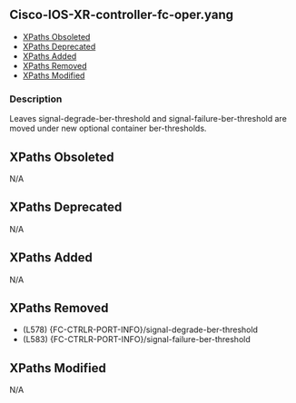 ## Cisco-IOS-XR-controller-fc-oper.yang

- [XPaths Obsoleted](#xpaths-obsoleted)
- [XPaths Deprecated](#xpaths-deprecated)
- [XPaths Added](#xpaths-added)
- [XPaths Removed](#xpaths-removed)
- [XPaths Modified](#xpaths-modified)

### Description

Leaves signal-degrade-ber-threshold and signal-failure-ber-threshold are moved under new optional container ber-thresholds.

## XPaths Obsoleted

N/A

## XPaths Deprecated

N/A

## XPaths Added

N/A

## XPaths Removed

- (L578)	{FC-CTRLR-PORT-INFO}/signal-degrade-ber-threshold
- (L583)	{FC-CTRLR-PORT-INFO}/signal-failure-ber-threshold

## XPaths Modified

N/A

